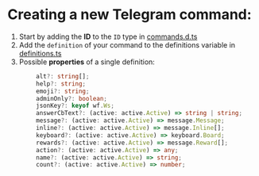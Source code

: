 # Creating a new Telegram command:

1. Start by adding the **ID** to the `ID` type in [commands.d.ts](https://github.com/framefighter/framebot/blob/master/src/%40types/commands.d.ts)
1. Add the `definition` of your command to the definitions variable in [definitions.ts](https://github.com/framefighter/framebot/blob/master/src/bot/command/definitions.ts)
1. Possible **properties** of a single definition:
```typescript 
        alt?: string[];
        help?: string;
        emoji?: string;
        adminOnly?: boolean;
        jsonKey?: keyof wf.Ws;
        answerCbText?: (active: active.Active) => string | string;
        message?: (active: active.Active) => message.Message;
        inline?: (active: active.Active) => message.Inline[];
        keyboard?: (active: active.Active) => keyboard.Board;
        rewards?: (active: active.Active) => message.Reward[];
        action?: (active: active.Active) => any;
        name?: (active: active.Active) => string;
        count?: (active: active.Active) => number;
```


